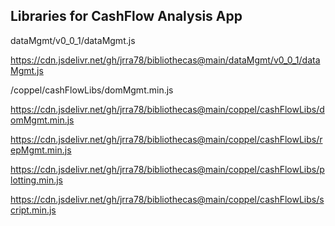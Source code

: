 ## Libraries for CashFlow Analysis App

dataMgmt/v0_0_1/dataMgmt.js

https://cdn.jsdelivr.net/gh/jrra78/bibliothecas@main/dataMgmt/v0_0_1/dataMgmt.js

/coppel/cashFlowLibs/domMgmt.min.js

https://cdn.jsdelivr.net/gh/jrra78/bibliothecas@main/coppel/cashFlowLibs/domMgmt.min.js

https://cdn.jsdelivr.net/gh/jrra78/bibliothecas@main/coppel/cashFlowLibs/repMgmt.min.js

https://cdn.jsdelivr.net/gh/jrra78/bibliothecas@main/coppel/cashFlowLibs/plotting.min.js

https://cdn.jsdelivr.net/gh/jrra78/bibliothecas@main/coppel/cashFlowLibs/script.min.js
